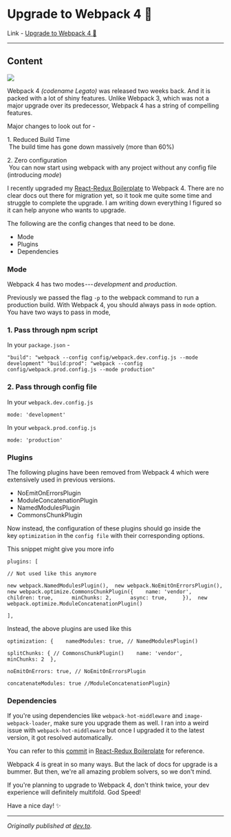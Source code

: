 # Upgrade to Webpack 4 🎉

Link - [Upgrade to Webpack 4 🎉](https://hackernoon.com/upgrade-to-webpack-4-3ebb199aa9bf)

---

## Content

![](https://cdn-images-1.medium.com/max/1600/0*pZPz5jEJwtwPiY13.png)

Webpack 4 *(codename Legato)* was released two weeks back. And it is packed with a lot of shiny features. Unlike Webpack 3, which was not a major upgrade over its predecessor, Webpack 4 has a string of compelling features.

Major changes to look out for -

1\. Reduced Build Time\
 The build time has gone down massively (more than 60%)

2\. Zero configuration\
 You can now start using webpack with any project without any config file (introducing *mode*)

I recently upgraded my [React-Redux Boilerplate](https://github.com/flexdinesh/react-redux-boilerplate) to Webpack 4. There are no clear docs out there for migration yet, so it took me quite some time and struggle to complete the upgrade. I am writing down everything I figured so it can help anyone who wants to upgrade.

The following are the config changes that need to be done.

-   Mode
-   Plugins
-   Dependencies

### Mode

Webpack 4 has two modes --- *development* and *production*.

Previously we passed the flag `-p` to the webpack command to run a production build. With Webpack 4, you should always pass in `mode` option. You have two ways to pass in mode,

### 1\. Pass through npm script

In your `package.json` -

```
"build": "webpack --config config/webpack.dev.config.js --mode development" "build:prod": "webpack --config config/webpack.prod.config.js --mode production"
```

### 2\. Pass through config file

In your `webpack.dev.config.js`

```
mode: 'development'
```

In your `webpack.prod.config.js`

```
mode: 'production'
```

### Plugins

The following plugins have been removed from Webpack 4 which were extensively used in previous versions.

-   NoEmitOnErrorsPlugin
-   ModuleConcatenationPlugin
-   NamedModulesPlugin
-   CommonsChunkPlugin

Now instead, the configuration of these plugins should go inside the key `optimization` in the `config file` with their corresponding options.

This snippet might give you more info

```
plugins: [
```

```
// Not used like this anymore
```

```
new webpack.NamedModulesPlugin(),  new webpack.NoEmitOnErrorsPlugin(),  new webpack.optimize.CommonsChunkPlugin({    name: 'vendor',      children: true,      minChunks: 2,      async: true,     }),  new webpack.optimize.ModuleConcatenationPlugin()
```

```
],
```

Instead, the above plugins are used like this

```
optimization: {    namedModules: true, // NamedModulesPlugin()
```

```
splitChunks: { // CommonsChunkPlugin()    name: 'vendor',    minChunks: 2  },
```

```
noEmitOnErrors: true, // NoEmitOnErrorsPlugin
```

```
concatenateModules: true //ModuleConcatenationPlugin}
```

### Dependencies

If you're using dependencies like `webpack-hot-middleware` and `image-webpack-loader`, make sure you upgrade them as well. I ran into a weird issue with `webpack-hot-middleware` but once I upgraded it to the latest version, it got resolved automatically.

You can refer to this [commit](https://github.com/flexdinesh/react-redux-boilerplate/commit/69dc839ad84c37b170e4c3d6f1f8ecb735fc2791) in [React-Redux Boilerplate](https://github.com/flexdinesh/react-redux-boilerplate) for reference.

Webpack 4 is great in so many ways. But the lack of docs for upgrade is a bummer. But then, we're all amazing problem solvers, so we don't mind.

If you're planning to upgrade to Webpack 4, don't think twice, your dev experience will definitely multifold. God Speed!

Have a nice day! ✨

* * * * *

*Originally published at *[*dev.to*](https://dev.to/flexdinesh/upgrade-to-webpack-4---5bc5)*.*